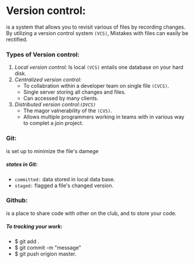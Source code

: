 # Version control:
is a system that allows you to revisit various of files by recording changes.
By utilizing a version control system `(VCS)`, Mistakes with files can easily be rectified.
### Types of Version control:
   1. *Local version control:*
     Is local `(VCS)` entails one database on your hard disk.
   1. *Centralized version control:*
       - To collabration within a developer team on single file  `(CVCS)`.
       - Single server storing all changes and files.
       - Can accessed by many clients.
   1. *Distributed version control:`(DVCS)`*
       - The magor valnerability of the `(CVS)`.
       - Allows multiple programmers working in teams with in various way to complet a join project.
### Git:
is set up to minimize the file's damege
##### states in Git:
- `committed:` data stored in local data base.
- `staged:` flagged a file's changed version.
### Github:
is a place to share code with other on the club, 
and to store your code.
##### To tracking your work:
- $ git add .
- $ git commit -m "message"
- $ git push origion master.
